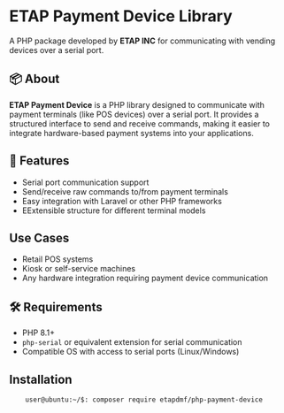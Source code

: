 # ETAP Payment Device Library

A PHP package developed by **ETAP INC** for communicating with vending devices over a serial port.

## 📦 About

**ETAP Payment Device** is a PHP library designed to communicate with payment terminals (like POS devices) over a serial port. It provides a structured interface to send and receive commands, making it easier to integrate hardware-based payment systems into your applications.

## 🔧 Features

- Serial port communication support
- Send/receive raw commands to/from payment terminals
- Easy integration with Laravel or other PHP frameworks
- EExtensible structure for different terminal models

## Use Cases

- Retail POS systems
- Kiosk or self-service machines
- Any hardware integration requiring payment device communication

## 🛠 Requirements

- PHP 8.1+
- `php-serial` or equivalent extension for serial communication
- Compatible OS with access to serial ports (Linux/Windows)

## Installation

```bash
    user@ubuntu:~/$: composer require etapdmf/php-payment-device
```
